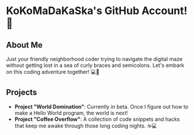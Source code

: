 # KoKoMaDaKaSka's GitHub Account! 🎉
## About Me
Just your friendly neighborhood coder trying to navigate the digital maze without getting lost in a sea of curly braces and semicolons. Let's embark on this coding adventure together! 💻🚀

## Projects

- **Project "World Domination"**: Currently in beta. Once I figure out how to make a Hello World program, the world is next!
- **Project "Coffee Overflow"**: A collection of code snippets and hacks that keep me awake through those long coding nights. ☕️💻



